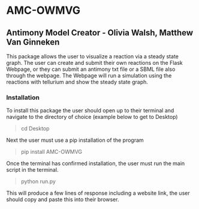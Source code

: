 # AMC-OWMVG
## Antimony Model Creator - Olivia Walsh, Matthew Van Ginneken

This package allows the user to visualize a reaction via a steady state graph.  The user can create and submit their own reactions on the Flask Webpage, or they can submit an antimony txt file or a SBML file also through the webpage.  The Webpage will run a simulation using the reactions with tellurium and show the steady state graph.  

### Installation

To install this package the user should open up to their terminal and navigate to the directory of choice (example below to get to Desktop)
> cd Desktop

Next the user must use a pip installation of the program
> pip install AMC-OWMVG

Once the terminal has confirmed installation, the user must run the main script in the terminal.
> python run.py

This will produce a few lines of response including a website link, the user should copy and paste this into their browser.